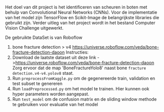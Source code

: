 Het doel van dit project is het identificeren van scheuren in boten met behulp van Convolutional Neural Networks (CNNs). 
Voor de implementatie van het model zijn TensorFlow en Scikit-Image de belangrijkste libraries die gebruikt zijn. Verder uitleg van het project wordt in het bestand Computer Vision Challenge uitgewerkt.

De gebruikte DataSet is van Roboflow 
1. bone fracture detection > v4
https://universe.roboflow.com/veda/bone-fracture-detection-daoon
Instructies:
1. Download de laatste dataset uit deze link ->https://universe.roboflow.com/veda/bone-fracture-detection-daoon
   Zorg ervoor dat de map 'BoneFractureYolo8' naast bone ```fracture detection.v4-v4.yolov8``` staat.
3. Run ```preprocessFromKaggle.py``` om de gegenereerde train, validation en test subset te genereren
4. Run ```loadPreprocessed.py``` om het model te trainen. Hier kunnen ook hyper parameters worden aangepast.
5. Run ```test_model``` om de confusion matrix en de sliding window methode te gebruiken voor evaluatie van het model
